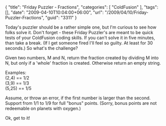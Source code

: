 {
	"title": "Friday Puzzler - Fractions",
	"categories": [
		"ColdFusion"
	],
	"tags": [],
	"date": "2009-04-10T10:04:00+06:00",
	"url": "/2009/04/10/Friday-Puzzler-Fractions",
	"guid": "3311"
}

Today's puzzler should be a rather simple one, but I'm curious to see how folks solve it. Don't forget - these Friday Puzzler's are meant to be quick tests of your ColdFusion coding skills. If you can't solve it in five minutes, than take a break. (If I get someone fired I'll feel so guilty. At least for 30 seconds.) So what's the challenge?

Given two numbers, M and N, return the fraction created by dividing M into N, but only if a 'whole' fraction is created. Otherwise return an empty string.

Examples:<br/>
(2,4) == 1/2<br/>
(3,9) == 1/3<br/>
(5,25) == 1/5

Assume, or throw an error, if the first number is larger than the second. Support from 1/1 to 1/9 for full "bonus" points. (Sorry, bonus points are not redeemable on planets with oxygen.)

Ok, get to it!